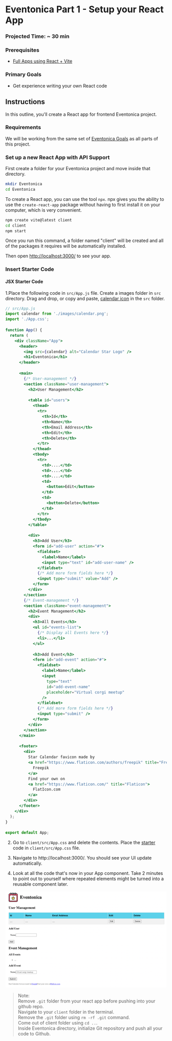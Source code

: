# Eventonica Part 1 - Setup your React App

### Projected Time: ~ 30 min

### Prerequisites

- [Full Apps using React + Vite](https://github.com/Difmo/curriculum/blob/main/react-js/react-local-vite.md)

### Primary Goals

- Get experience writing your own React code

## Instructions

In this outline, you'll create a React app for frontend Eventonica project.

### Requirements

We will be working from the same set of [Eventonica Goals](./README.md) as all parts of this project.

### Set up a new React App with API Support

First create a folder for your Eventonica project and move inside that directory.

```bash
mkdir Eventonica
cd Eventonica
```

To create a React app, you can use the tool `npx`. npx gives you the ability to use the `create-react-app` package without having to first install it on your computer, which is very convenient.

```bash
npm create vite@latest client
cd client
npm start
```

Once you run this command, a folder named "client" will be created and all of the packages it requires will be automatically installed.

Then open [http://localhost:3000/](http://localhost:3000/) to see your app.

### Insert Starter Code

#### JSX Starter Code

1.Place the following code in `src/App.js` file. Create a images folder in `src` directory. Drag and drop, or copy and paste, [calendar icon](./images/calendar.png) in the `src` folder.

```jsx
// src/App.js
import calendar from './images/calendar.png';
import './App.css';

function App() {
  return (
    <div className="App">
      <header>
        <img src={calendar} alt="Calendar Star Logo" />
        <h1>Eventonica</h1>
      </header>

      <main>
        {/* User-management */}
        <section className="user-management">
          <h2>User Management</h2>

          <table id="users">
            <thead>
              <tr>
                <th>Id</th>
                <th>Name</th>
                <th>Email Address</th>
                <th>Edit</th>
                <th>Delete</th>
              </tr>
            </thead>
            <tbody>
              <tr>
                <td>....</td>
                <td>....</td>
                <td>....</td>
                <td>
                  <button>Edit</button>
                </td>
                <td>
                  <button>Delete</button>
                </td>
              </tr>
            </tbody>
          </table>

          <div>
            <h3>Add User</h3>
            <form id="add-user" action="#">
              <fieldset>
                <label>Name</label>
                <input type="text" id="add-user-name" />
              </fieldset>
              {/* Add more form fields here */}
              <input type="submit" value="Add" />
            </form>
          </div>
        </section>
        {/* Event-management */}
        <section className="event-management">
          <h2>Event Management</h2>
          <div>
            <h3>All Events</h3>
            <ul id="events-list">
              {/* Display all Events here */}
              <li>...</li>
            </ul>

            <h3>Add Event</h3>
            <form id="add-event" action="#">
              <fieldset>
                <label>Name</label>
                <input
                  type="text"
                  id="add-event-name"
                  placeholder="Virtual corgi meetup"
                />
              </fieldset>
              {/* Add more form fields here */}
              <input type="submit" />
            </form>
          </div>
        </section>
      </main>

      <footer>
        <div>
          Star Calendar favicon made by
          <a href="https://www.flaticon.com/authors/freepik" title="Freepik">
            Freepik
          </a>
          Find your own on
          <a href="https://www.flaticon.com/" title="Flaticon">
            FlatIcon.com
          </a>
        </div>
      </footer>
    </div>
  );
}

export default App;
```

2.  Go to `client/src/App.css` and delete the contents. Place the [starter](./starter-code/index.css) code in `client/src/App.css` file.

3.  Navigate to http://localhost:3000/. You should see your UI update automatically.

4.  Look at all the code that's now in your App component. Take 2 minutes to point out to yourself where repeated elements might be turned into a reusable component later.

![](./images/eventonica-setup.png)

> Note:<br> Remove `.git` folder from your react app before pushing into your github repo.<br>Navigate to your `client` folder in the terminal.<br> Remove the `.git` folder using `rm -rf .git` command. <br>Come out of client folder using `cd ..`. <br>Inside Eventonica directory, initialize Git repository and push all your code to Github.
